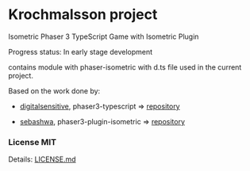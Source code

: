 # Krochmalsson project

Isometric Phaser 3 TypeScript Game with Isometric Plugin

Progress status: In early stage development


contains module with phaser-isometric with d.ts file used in the current project.

Based on the work done by:
* [digitalsensitive](https://github.com/digitsensitive),
    phaser3-typescript => [repository](https://github.com/digitsensitive/phaser3-typescript)
 
* [sebashwa](https://github.com/sebashwa),
    phaser3-plugin-isometric => [repository](https://github.com/sebashwa/phaser3-plugin-isometric)
    
### License MIT
Details: [LICENSE.md](LICENSE.md)
